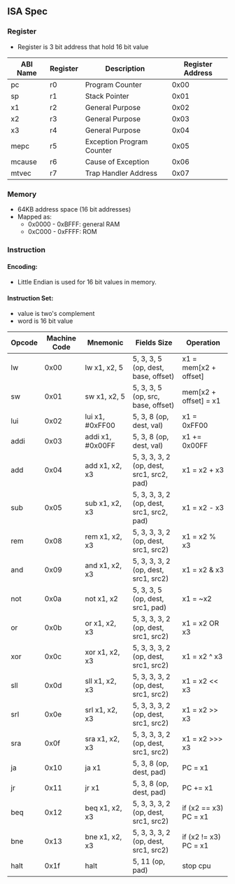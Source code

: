 ## ISA Spec

### Register

- Register is 3 bit address that hold 16 bit value

| ABI Name | Register | Description | Register Address |
| - | - | - | - |
| pc | r0 | Program Counter | 0x00 |
| sp | r1 | Stack Pointer | 0x01 |
| x1 | r2 | General Purpose | 0x02 |
| x2 | r3 | General Purpose | 0x03 |
| x3 | r4 | General Purpose | 0x04 |
| mepc | r5 | Exception Program Counter | 0x05 |
| mcause | r6 | Cause of Exception | 0x06 |
| mtvec | r7 | Trap Handler Address | 0x07 |

### Memory

- 64KB address space (16 bit addresses)
- Mapped as:
    - 0x0000 - 0xBFFF: general RAM
    - 0xC000 - 0xFFFF: ROM

### Instruction

#### Encoding:

- Little Endian is used for 16 bit values in memory.

#### Instruction Set:

- value is two's complement
- word is 16 bit value

| Opcode | Machine Code | Mnemonic | Fields Size | Operation |
| - | - | - | - | - |
| lw | 0x00 | lw x1, x2, 5 | 5, 3, 3, 5 (op, dest, base, offset) | x1 = mem[x2 + offset] |
| sw | 0x01 | sw x1, x2, 5 | 5, 3, 3, 5 (op, src, base, offset) | mem[x2 + offset] = x1 |
| lui | 0x02 |lui x1, #0xFF00 | 5, 3, 8 (op, dest, val) | x1 = 0xFF00 |
| addi | 0x03 | addi x1, #0x00FF | 5, 3, 8 (op, dest, val) | x1 += 0x00FF |
| add | 0x04 |add x1, x2, x3 | 5, 3, 3, 3, 2 (op, dest, src1, src2, pad) | x1 = x2 + x3 |
| sub | 0x05 |sub x1, x2, x3 | 5, 3, 3, 3, 2 (op, dest, src1, src2, pad) | x1 = x2 - x3 |
| rem | 0x08 |rem x1, x2, x3 | 5, 3, 3, 3, 2 (op, dest, src1, src2) | x1 = x2 % x3 |
| and | 0x09 |and x1, x2, x3 | 5, 3, 3, 3, 2 (op, dest, src1, src2) | x1 = x2 & x3 |
| not | 0x0a |not x1, x2 | 5, 3, 3, 5 (op, dest, src1, pad) | x1 = ~x2 |
| or | 0x0b | or x1, x2, x3 | 5, 3, 3, 3, 2 (op, dest, src1, src2) | x1 = x2 OR x3|
| xor | 0x0c |xor x1, x2, x3 | 5, 3, 3, 3, 2 (op, dest, src1, src2) | x1 = x2 ^ x3 |
| sll | 0x0d |sll x1, x2, x3 | 5, 3, 3, 3, 2 (op, dest, src1, src2) | x1 = x2 << x3 |
| srl | 0x0e |srl x1, x2, x3 | 5, 3, 3, 3, 2 (op, dest, src1, src2) | x1 = x2 >> x3 |
| sra | 0x0f |sra x1, x2, x3 | 5, 3, 3, 3, 2 (op, dest, src1, src2) | x1 = x2 >>> x3 |
| ja | 0x10 | ja x1 | 5, 3, 8 (op, dest, pad) | PC = x1 |
| jr | 0x11 | jr x1 | 5, 3, 8 (op, dest, pad) | PC += x1 |
| beq | 0x12 |beq x1, x2, x3 | 5, 3, 3, 3, 2 (op, dest, src1, src2) | if (x2 == x3) PC = x1 |
| bne | 0x13 |bne x1, x2, x3 | 5, 3, 3, 3, 2 (op, dest, src1, src2) | if (x2 != x3) PC = x1 |
| halt | 0x1f | halt | 5, 11 (op, pad) | stop cpu |